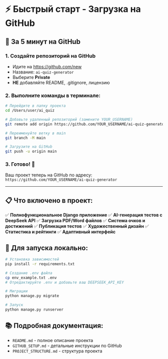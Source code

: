 # ⚡ Быстрый старт - Загрузка на GitHub

## 🚀 За 5 минут на GitHub

### 1. Создайте репозиторий на GitHub
- Идите на https://github.com/new
- Название: `ai-quiz-generator`
- Выберите **Private**
- **НЕ** добавляйте README, .gitignore, лицензию

### 2. Выполните команды в терминале:

```bash
# Перейдите в папку проекта
cd /Users/user/ai_quiz

# Добавьте удаленный репозиторий (замените YOUR_USERNAME)
git remote add origin https://github.com/YOUR_USERNAME/ai-quiz-generator.git

# Переименуйте ветку в main
git branch -M main

# Загрузите на GitHub
git push -u origin main
```

### 3. Готово! 🎉
Ваш проект теперь на GitHub по адресу:
`https://github.com/YOUR_USERNAME/ai-quiz-generator`

---

## 📋 Что включено в проект:

✅ **Полнофункциональное Django приложение**
✅ **AI-генерация тестов с DeepSeek API**
✅ **Загрузка PDF/Word файлов**
✅ **Система очков и достижений**
✅ **Публикация тестов**
✅ **Художественный дизайн**
✅ **Статистика и рейтинги**
✅ **Адаптивный интерфейс**

## 🔧 Для запуска локально:

```bash
# Установка зависимостей
pip install -r requirements.txt

# Создание .env файла
cp env_example.txt .env
# Отредактируйте .env и добавьте ваш DEEPSEEK_API_KEY

# Миграции
python manage.py migrate

# Запуск
python manage.py runserver
```

## 📚 Подробная документация:
- `README.md` - полное описание проекта
- `GITHUB_SETUP.md` - детальные инструкции по GitHub
- `PROJECT_STRUCTURE.md` - структура проекта
